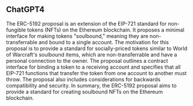 ## ChatGPT4

The ERC-5192 proposal is an extension of the EIP-721 standard for non-fungible tokens (NFTs) on the Ethereum blockchain. It proposes a minimal interface for making tokens "soulbound," meaning they are non-transferrable and bound to a single account. The motivation for this proposal is to provide a standard for socially-priced tokens similar to World of Warcraft's soulbound items, which are non-transferrable and have a personal connection to the owner. The proposal outlines a contract interface for binding a token to a receiving account and specifies that all EIP-721 functions that transfer the token from one account to another must throw. The proposal also includes considerations for backwards compatibility and security. In summary, the ERC-5192 proposal aims to provide a standard for creating soulbound NFTs on the Ethereum blockchain.
